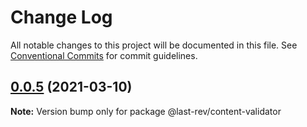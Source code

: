 # Change Log

All notable changes to this project will be documented in this file.
See [Conventional Commits](https://conventionalcommits.org) for commit guidelines.

## [0.0.5](https://github.com/last-rev-llc/lastrev-toolkit/compare/@last-rev/content-validator@0.0.5-alpha.11...@last-rev/content-validator@0.0.5) (2021-03-10)

**Note:** Version bump only for package @last-rev/content-validator
